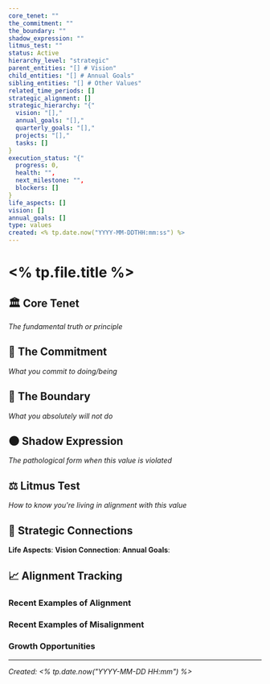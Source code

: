 ```yaml
---
core_tenet: ""
the_commitment: ""
the_boundary: ""
shadow_expression: ""
litmus_test: ""
status: Active
hierarchy_level: "strategic"
parent_entities: "[] # Vision"
child_entities: "[] # Annual Goals"
sibling_entities: "[] # Other Values"
related_time_periods: []
strategic_alignment: []
strategic_hierarchy: "{"
  vision: "[],"
  annual_goals: "[],"
  quarterly_goals: "[],"
  projects: "[],"
  tasks: []
}
execution_status: "{"
  progress: 0,
  health: "",
  next_milestone: "",
  blockers: []
}
life_aspects: []
vision: []
annual_goals: []
type: values
created: <% tp.date.now("YYYY-MM-DDTHH:mm:ss") %>
---
```


# <% tp.file.title %>

## 🏛️ Core Tenet

*The fundamental truth or principle*

## 🤝 The Commitment

*What you commit to doing/being*

## 🚫 The Boundary

*What you absolutely will not do*

## 🌑 Shadow Expression

*The pathological form when this value is violated*

## ⚖️ Litmus Test

*How to know you're living in alignment with this value*

## 🔗 Strategic Connections

**Life Aspects**: 
**Vision Connection**: 
**Annual Goals**: 

## 📈 Alignment Tracking

### Recent Examples of Alignment

### Recent Examples of Misalignment

### Growth Opportunities

---

*Created: <% tp.date.now("YYYY-MM-DD HH:mm") %>*
